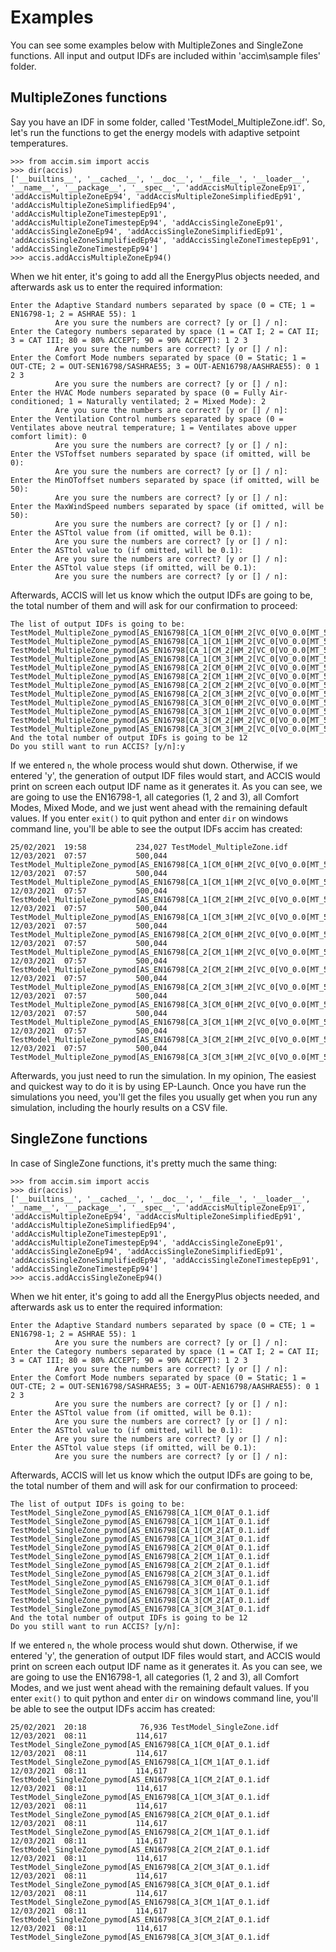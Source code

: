 # Examples

You can see some examples below with MultipleZones and SingleZone functions. All input and output IDFs are included within 'accim\sample files\' folder.

## MultipleZones functions

Say you have an IDF in some folder, called 'TestModel_MultipleZone.idf'. So, let's run the functions to get the energy models with adaptive setpoint temperatures.

```
>>> from accim.sim import accis
>>> dir(accis)
['__builtins__', '__cached__', '__doc__', '__file__', '__loader__', '__name__', '__package__', '__spec__', 'addAccisMultipleZoneEp91', 'addAccisMultipleZoneEp94', 'addAccisMultipleZoneSimplifiedEp91', 'addAccisMultipleZoneSimplifiedEp94', 'addAccisMultipleZoneTimestepEp91', 'addAccisMultipleZoneTimestepEp94', 'addAccisSingleZoneEp91', 'addAccisSingleZoneEp94', 'addAccisSingleZoneSimplifiedEp91', 'addAccisSingleZoneSimplifiedEp94', 'addAccisSingleZoneTimestepEp91', 'addAccisSingleZoneTimestepEp94']
>>> accis.addAccisMultipleZoneEp94()
```
When we hit enter, it's going to add all the EnergyPlus objects needed, and afterwards ask us to enter the required information:

```
Enter the Adaptive Standard numbers separated by space (0 = CTE; 1 = EN16798-1; 2 = ASHRAE 55): 1
          Are you sure the numbers are correct? [y or [] / n]:
Enter the Category numbers separated by space (1 = CAT I; 2 = CAT II; 3 = CAT III; 80 = 80% ACCEPT; 90 = 90% ACCEPT): 1 2 3
          Are you sure the numbers are correct? [y or [] / n]:
Enter the Comfort Mode numbers separated by space (0 = Static; 1 = OUT-CTE; 2 = OUT-SEN16798/SASHRAE55; 3 = OUT-AEN16798/AASHRAE55): 0 1 2 3
          Are you sure the numbers are correct? [y or [] / n]:
Enter the HVAC Mode numbers separated by space (0 = Fully Air-conditioned; 1 = Naturally ventilated; 2 = Mixed Mode): 2
          Are you sure the numbers are correct? [y or [] / n]:
Enter the Ventilation Control numbers separated by space (0 = Ventilates above neutral temperature; 1 = Ventilates above upper comfort limit): 0
          Are you sure the numbers are correct? [y or [] / n]:
Enter the VSToffset numbers separated by space (if omitted, will be 0):
          Are you sure the numbers are correct? [y or [] / n]:
Enter the MinOToffset numbers separated by space (if omitted, will be 50):
          Are you sure the numbers are correct? [y or [] / n]:
Enter the MaxWindSpeed numbers separated by space (if omitted, will be 50):
          Are you sure the numbers are correct? [y or [] / n]:
Enter the ASTtol value from (if omitted, will be 0.1):
          Are you sure the numbers are correct? [y or [] / n]:
Enter the ASTtol value to (if omitted, will be 0.1):
          Are you sure the numbers are correct? [y or [] / n]:
Enter the ASTtol value steps (if omitted, will be 0.1):
          Are you sure the numbers are correct? [y or [] / n]:
```
Afterwards, ACCIS will let us know which the output IDFs are going to be, the total number of them and will ask for our confirmation to proceed:
```
The list of output IDFs is going to be:
TestModel_MultipleZone_pymod[AS_EN16798[CA_1[CM_0[HM_2[VC_0[VO_0.0[MT_50.0[MW_50.0[AT_0.1.idf
TestModel_MultipleZone_pymod[AS_EN16798[CA_1[CM_1[HM_2[VC_0[VO_0.0[MT_50.0[MW_50.0[AT_0.1.idf
TestModel_MultipleZone_pymod[AS_EN16798[CA_1[CM_2[HM_2[VC_0[VO_0.0[MT_50.0[MW_50.0[AT_0.1.idf
TestModel_MultipleZone_pymod[AS_EN16798[CA_1[CM_3[HM_2[VC_0[VO_0.0[MT_50.0[MW_50.0[AT_0.1.idf
TestModel_MultipleZone_pymod[AS_EN16798[CA_2[CM_0[HM_2[VC_0[VO_0.0[MT_50.0[MW_50.0[AT_0.1.idf
TestModel_MultipleZone_pymod[AS_EN16798[CA_2[CM_1[HM_2[VC_0[VO_0.0[MT_50.0[MW_50.0[AT_0.1.idf
TestModel_MultipleZone_pymod[AS_EN16798[CA_2[CM_2[HM_2[VC_0[VO_0.0[MT_50.0[MW_50.0[AT_0.1.idf
TestModel_MultipleZone_pymod[AS_EN16798[CA_2[CM_3[HM_2[VC_0[VO_0.0[MT_50.0[MW_50.0[AT_0.1.idf
TestModel_MultipleZone_pymod[AS_EN16798[CA_3[CM_0[HM_2[VC_0[VO_0.0[MT_50.0[MW_50.0[AT_0.1.idf
TestModel_MultipleZone_pymod[AS_EN16798[CA_3[CM_1[HM_2[VC_0[VO_0.0[MT_50.0[MW_50.0[AT_0.1.idf
TestModel_MultipleZone_pymod[AS_EN16798[CA_3[CM_2[HM_2[VC_0[VO_0.0[MT_50.0[MW_50.0[AT_0.1.idf
TestModel_MultipleZone_pymod[AS_EN16798[CA_3[CM_3[HM_2[VC_0[VO_0.0[MT_50.0[MW_50.0[AT_0.1.idf
And the total number of output IDFs is going to be 12
Do you still want to run ACCIS? [y/n]:y
```
If we entered `n`, the whole process would shut down. Otherwise, if we entered 'y', the generation of output IDF files would start, and ACCIS would print on screen each output IDF name as it generates it. 
As you can see, we are going to use the EN16798-1, all categories (1, 2 and 3), all Comfort Modes, Mixed Mode, and we just went ahead with the remaining default values.
If you enter `exit()` to quit python and enter `dir` on windows command line, you'll be able to see the output IDFs accim has created:
```
25/02/2021  19:58           234,027 TestModel_MultipleZone.idf
12/03/2021  07:57           500,044 TestModel_MultipleZone_pymod[AS_EN16798[CA_1[CM_0[HM_2[VC_0[VO_0.0[MT_50.0[MW_50.0[AT_0.1.idf
12/03/2021  07:57           500,044 TestModel_MultipleZone_pymod[AS_EN16798[CA_1[CM_1[HM_2[VC_0[VO_0.0[MT_50.0[MW_50.0[AT_0.1.idf
12/03/2021  07:57           500,044 TestModel_MultipleZone_pymod[AS_EN16798[CA_1[CM_2[HM_2[VC_0[VO_0.0[MT_50.0[MW_50.0[AT_0.1.idf
12/03/2021  07:57           500,044 TestModel_MultipleZone_pymod[AS_EN16798[CA_1[CM_3[HM_2[VC_0[VO_0.0[MT_50.0[MW_50.0[AT_0.1.idf
12/03/2021  07:57           500,044 TestModel_MultipleZone_pymod[AS_EN16798[CA_2[CM_0[HM_2[VC_0[VO_0.0[MT_50.0[MW_50.0[AT_0.1.idf
12/03/2021  07:57           500,044 TestModel_MultipleZone_pymod[AS_EN16798[CA_2[CM_1[HM_2[VC_0[VO_0.0[MT_50.0[MW_50.0[AT_0.1.idf
12/03/2021  07:57           500,044 TestModel_MultipleZone_pymod[AS_EN16798[CA_2[CM_2[HM_2[VC_0[VO_0.0[MT_50.0[MW_50.0[AT_0.1.idf
12/03/2021  07:57           500,044 TestModel_MultipleZone_pymod[AS_EN16798[CA_2[CM_3[HM_2[VC_0[VO_0.0[MT_50.0[MW_50.0[AT_0.1.idf
12/03/2021  07:57           500,044 TestModel_MultipleZone_pymod[AS_EN16798[CA_3[CM_0[HM_2[VC_0[VO_0.0[MT_50.0[MW_50.0[AT_0.1.idf
12/03/2021  07:57           500,044 TestModel_MultipleZone_pymod[AS_EN16798[CA_3[CM_1[HM_2[VC_0[VO_0.0[MT_50.0[MW_50.0[AT_0.1.idf
12/03/2021  07:57           500,044 TestModel_MultipleZone_pymod[AS_EN16798[CA_3[CM_2[HM_2[VC_0[VO_0.0[MT_50.0[MW_50.0[AT_0.1.idf
12/03/2021  07:57           500,044 TestModel_MultipleZone_pymod[AS_EN16798[CA_3[CM_3[HM_2[VC_0[VO_0.0[MT_50.0[MW_50.0[AT_0.1.idf

```
Afterwards, you just need to run the simulation. In my opinion, The easiest and quickest way to do it is by using EP-Launch. Once you have run the simulations you need, you'll get the files you usually get when you run any simulation, including the hourly results on a CSV file.

## SingleZone functions

In case of SingleZone functions, it's pretty much the same thing:

```
>>> from accim.sim import accis
>>> dir(accis)
['__builtins__', '__cached__', '__doc__', '__file__', '__loader__', '__name__', '__package__', '__spec__', 'addAccisMultipleZoneEp91', 'addAccisMultipleZoneEp94', 'addAccisMultipleZoneSimplifiedEp91', 'addAccisMultipleZoneSimplifiedEp94', 'addAccisMultipleZoneTimestepEp91', 'addAccisMultipleZoneTimestepEp94', 'addAccisSingleZoneEp91', 'addAccisSingleZoneEp94', 'addAccisSingleZoneSimplifiedEp91', 'addAccisSingleZoneSimplifiedEp94', 'addAccisSingleZoneTimestepEp91', 'addAccisSingleZoneTimestepEp94']
>>> accis.addAccisSingleZoneEp94()
```
When we hit enter, it's going to add all the EnergyPlus objects needed, and afterwards ask us to enter the required information:
```
Enter the Adaptive Standard numbers separated by space (0 = CTE; 1 = EN16798-1; 2 = ASHRAE 55): 1
          Are you sure the numbers are correct? [y or [] / n]:
Enter the Category numbers separated by space (1 = CAT I; 2 = CAT II; 3 = CAT III; 80 = 80% ACCEPT; 90 = 90% ACCEPT): 1 2 3
          Are you sure the numbers are correct? [y or [] / n]:
Enter the Comfort Mode numbers separated by space (0 = Static; 1 = OUT-CTE; 2 = OUT-SEN16798/SASHRAE55; 3 = OUT-AEN16798/AASHRAE55): 0 1 2 3
          Are you sure the numbers are correct? [y or [] / n]:
Enter the ASTtol value from (if omitted, will be 0.1):
          Are you sure the numbers are correct? [y or [] / n]:
Enter the ASTtol value to (if omitted, will be 0.1):
          Are you sure the numbers are correct? [y or [] / n]:
Enter the ASTtol value steps (if omitted, will be 0.1):
          Are you sure the numbers are correct? [y or [] / n]:
```
Afterwards, ACCIS will let us know which the output IDFs are going to be, the total number of them and will ask for our confirmation to proceed:
```
The list of output IDFs is going to be:
TestModel_SingleZone_pymod[AS_EN16798[CA_1[CM_0[AT_0.1.idf
TestModel_SingleZone_pymod[AS_EN16798[CA_1[CM_1[AT_0.1.idf
TestModel_SingleZone_pymod[AS_EN16798[CA_1[CM_2[AT_0.1.idf
TestModel_SingleZone_pymod[AS_EN16798[CA_1[CM_3[AT_0.1.idf
TestModel_SingleZone_pymod[AS_EN16798[CA_2[CM_0[AT_0.1.idf
TestModel_SingleZone_pymod[AS_EN16798[CA_2[CM_1[AT_0.1.idf
TestModel_SingleZone_pymod[AS_EN16798[CA_2[CM_2[AT_0.1.idf
TestModel_SingleZone_pymod[AS_EN16798[CA_2[CM_3[AT_0.1.idf
TestModel_SingleZone_pymod[AS_EN16798[CA_3[CM_0[AT_0.1.idf
TestModel_SingleZone_pymod[AS_EN16798[CA_3[CM_1[AT_0.1.idf
TestModel_SingleZone_pymod[AS_EN16798[CA_3[CM_2[AT_0.1.idf
TestModel_SingleZone_pymod[AS_EN16798[CA_3[CM_3[AT_0.1.idf
And the total number of output IDFs is going to be 12
Do you still want to run ACCIS? [y/n]:
```
If we entered `n`, the whole process would shut down. Otherwise, if we entered 'y', the generation of output IDF files would start, and ACCIS would print on screen each output IDF name as it generates it. 
As you can see, we are going to use the EN16798-1, all categories (1, 2 and 3), all Comfort Modes, and we just went ahead with the remaining default values.
If you enter `exit()` to quit python and enter `dir` on windows command line, you'll be able to see the output IDFs accim has created:
```
25/02/2021  20:18            76,936 TestModel_SingleZone.idf
12/03/2021  08:11           114,617 TestModel_SingleZone_pymod[AS_EN16798[CA_1[CM_0[AT_0.1.idf
12/03/2021  08:11           114,617 TestModel_SingleZone_pymod[AS_EN16798[CA_1[CM_1[AT_0.1.idf
12/03/2021  08:11           114,617 TestModel_SingleZone_pymod[AS_EN16798[CA_1[CM_2[AT_0.1.idf
12/03/2021  08:11           114,617 TestModel_SingleZone_pymod[AS_EN16798[CA_1[CM_3[AT_0.1.idf
12/03/2021  08:11           114,617 TestModel_SingleZone_pymod[AS_EN16798[CA_2[CM_0[AT_0.1.idf
12/03/2021  08:11           114,617 TestModel_SingleZone_pymod[AS_EN16798[CA_2[CM_1[AT_0.1.idf
12/03/2021  08:11           114,617 TestModel_SingleZone_pymod[AS_EN16798[CA_2[CM_2[AT_0.1.idf
12/03/2021  08:11           114,617 TestModel_SingleZone_pymod[AS_EN16798[CA_2[CM_3[AT_0.1.idf
12/03/2021  08:11           114,617 TestModel_SingleZone_pymod[AS_EN16798[CA_3[CM_0[AT_0.1.idf
12/03/2021  08:11           114,617 TestModel_SingleZone_pymod[AS_EN16798[CA_3[CM_1[AT_0.1.idf
12/03/2021  08:11           114,617 TestModel_SingleZone_pymod[AS_EN16798[CA_3[CM_2[AT_0.1.idf
12/03/2021  08:11           114,617 TestModel_SingleZone_pymod[AS_EN16798[CA_3[CM_3[AT_0.1.idf
```
